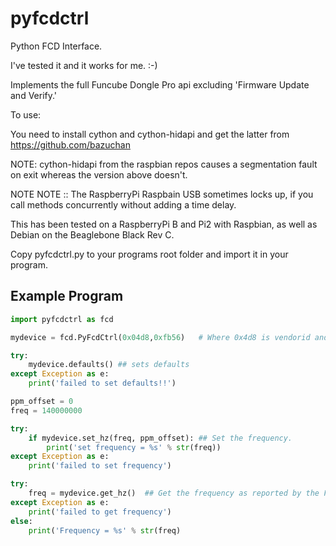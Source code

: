 # pyfcdctrl

Python FCD Interface.

I've tested it and it works for me. :-)

Implements the full Funcube Dongle Pro api excluding 'Firmware Update and Verify.'

To use:

You need to install cython and cython-hidapi and get the latter from https://github.com/bazuchan

NOTE: cython-hidapi from the raspbian repos causes a segmentation fault on exit whereas the version above doesn't.

NOTE NOTE ::  The RaspberryPi Raspbain USB sometimes locks up, if you call methods concurrently without adding a time delay.

This has been tested on a RaspberryPi B and Pi2 with Raspbian, as well as Debian on the Beaglebone Black Rev C.

Copy pyfcdctrl.py to your programs root folder and import it in your program.

##  Example Program

```python
import pyfcdctrl as fcd

mydevice = fcd.PyFcdCtrl(0x04d8,0xfb56)   # Where 0x4d8 is vendorid and 0xfb56 is productid (FCD Pro in this case)

try:
    mydevice.defaults() ## sets defaults
except Exception as e:
    print('failed to set defaults!!')

ppm_offset = 0
freq = 140000000

try:
    if mydevice.set_hz(freq, ppm_offset): ## Set the frequency.
        print('set frequency = %s' % str(freq))
except Exception as e:
    print('failed to set frequency')

try:
    freq = mydevice.get_hz()  ## Get the frequency as reported by the FCD Pro.
except Exception as e:
    print('failed to get frequency')
else:
    print('Frequency = %s' % str(freq)
```